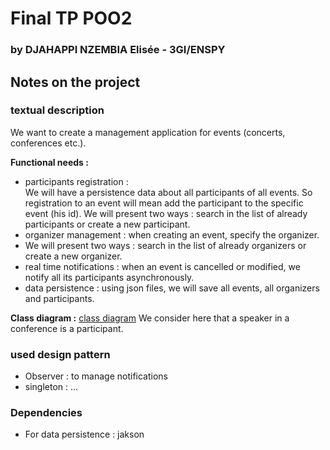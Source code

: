 # Final TP POO2 
### by DJAHAPPI NZEMBIA Elisée - 3GI/ENSPY

## Notes on the project

### textual description 
We want to create a management application for events (concerts, conferences etc.). 

**Functional needs :** 
- participants registration :   
    We will have a persistence data about all participants of all events. 
    So registration to an event will mean add the participant to the specific event (his id).
    We will present two ways : search in the list of already participants or create a new participant. 
- organizer management : 
    when creating an event, specify the organizer. 
- We will present two ways : search in the list of already organizers or create a new organizer.
- real time notifications : 
    when an event is cancelled or modified, we notify all its participants asynchronously.
- data persistence :
    using json files, we will save all events, all organizers and participants.  

**Class diagram :**
[class diagram](./classDiagram.png)
We consider here that a speaker in a conference is a participant.
### used design pattern 
- Observer : to manage notifications 
- singleton : ... 

### Dependencies
- For data persistence : jakson


